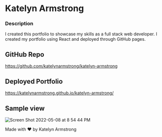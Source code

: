 # Katelyn Armstrong

### Description
I created this portfolio to showcase my skills as a full stack web developer. I created my portfolio using React and deployed through GitHub pages. 

## GitHub Repo
https://github.com/katelynarmstrong/katelyn-armstrong

## Deployed Portfolio
https://katelynarmstrong.github.io/katelyn-armstrong/

## Sample view
![Screen Shot 2022-05-08 at 8 54 44 PM](https://user-images.githubusercontent.com/93275108/167327684-102d5fc7-de6d-4a7e-b613-1f6f2eb4127f.png)


Made with ♥ by Katelyn Armstrong